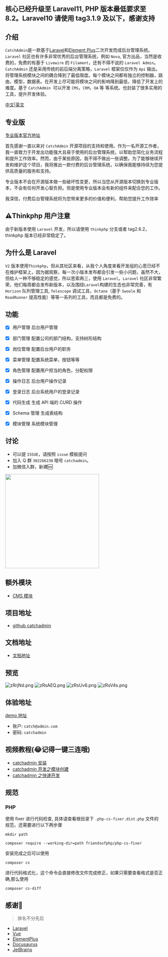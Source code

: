 ## 核心已经升级至 Laravel11, PHP 版本最低要求至 8.2。Laravel10 请使用 tag3.1.9 及以下，感谢支持

## 介绍
`CatchAdmin`是一款基于[Laravel](https://laravel.com)和[Element Plus](https://element-plus.org)二次开发而成后台管理系统。`Laravel` 社区也有许多非常优秀的后台管理系统，例如 `Nova`, 官方出品，当然是收费的，免费的有基于 `Livewire` 的 `Filament`，还有不得不说的 `Laravel Admin`。`CatchAdmin` 还是采用传统的前后端分离策略，`Laravel` 框架仅仅作为 `Api` 输出。将管理系统模块之间的耦合降到了最低限度。每个模块之间都有独立的控制器，路由，模型，数据表。在开发上尽可能将模块之间的影响降到最低，降低了开发上的难度。基于 `CatchAdmin `可以开发 `CMS`，`CRM`，`OA` 等 等系统。也封装了很多实用的工具，提升开发体验。

[中文](./README.md)|[英文](./README-en.md)

## 专业版
[专业版本官方地址](https://license.catchadmin.com)

首先感谢一直以来对 `CatchAdmin` 开源项目的支持和使用。作为一名开源工作者，我一直致力于开发出功能强大且易于使用的后台管理系统，以帮助您简化业务流程和提升工作效率。然而，由于某些原因，我不得不做出一些调整。为了能够继续开发和维护这个项目，我将推出一款付费的后台管理系统，以确保我能够持续为您提供高质量的服务和支持。

专业版本不会在开源版本做一些破坏性变更，所以当您从开源版本切换到专业版本，不会有任何开发心智负担。但是使用专业版本会有新的组件来配合您的工作。

我深信，付费后台管理系统将为您带来更多的价值和便利，帮助您提升工作效率

## ⚠️Thinkphp 用户注意
由于新版本使用 `Laravel` 开发，所以请使用 `thinkphp` 分支或者 tag2.6.2，thinkphp 版本已经非常稳定了。

## 为什么是 Laravel
`V2` 版本使用`Thinkphp`，但从其社区来看，从我个人角度来看开发组的心思已经不在维护框架上，因为据观察，每一次小版本发布都会引发一些小问题，虽然不大，但给人一种不够稳定的感觉，所以思索再三，使用 `Laravel`。`Laravel` 社区非常繁荣，他们每周都会发布新版本，以及围绕`Laravel`构建的生态也非常完善，有 `Horizon` 队列管理工具, `Telescope` 调试工具，`Octane`（基于 `Swoole` 和 `RoadRunner` 提高性能）等等一系列的工具，而且都是免费的。

## 功能
- [x] 用户管理 后台用户管理
- [x] 部门管理 配置公司的部门结构，支持树形结构
- [x] 岗位管理 配置后台用户的职务
- [x] 菜单管理 配置系统菜单，按钮等等
- [x] 角色管理 配置用户担当的角色，分配权限
- [x] 操作日志 后台用户操作记录
- [x] 登录日志 后台系统用户的登录记录
- [x] 代码生成 生成 API 端的 CURD 操作
- [x] Schema 管理 生成表结构 
- [x] 模块管理 系统模块管理


## 讨论
- 可以提 `ISSUE`，请按照 `issue` 模板提问
- 加入 Q 群 `302266230` 暗号 `catchadmin`。
- 加微信入群，新建🆕

<img src="wechat.png" width="300"/>

## 额外模块
- [CMS 模块](https://github.com/catch-admin/cms)

## 项目地址
- [github catchadmin](https://github.com/jaguarjack/catch-admin)
## 文档地址
- [文档地址](https://catchadmin.com/docs/3.0/intro)
## 预览

![zRrjNd.png](https://i.imgtg.com/2023/02/16/dASpg.png)
![zRsAEQ.png](https://i.imgtg.com/2023/02/16/dAsKK.png)
![zRsUv6.png](https://i.imgtg.com/2023/02/16/dA0fB.png)
![zRsV4s.png](https://i.imgtg.com/2023/02/16/dAd5s.png)

## 体验地址
[demo 地址](https://v3.catchadmin.com)
- 账户: `catch@admin.com`
- 密码: `catchadmin`

## 视频教程(😂记得一键三连哦)
- [catchadmin 安装](https://www.bilibili.com/video/BV1eY411v71J/)
- [catchadmin 开发之模块创建](https://www.bilibili.com/video/BV1jP41127aW/)
- [catchadmin 之快速开发](https://www.bilibili.com/video/BV1Qh4y1J7eB/)

## 规范
### PHP
使用 fixer 进行代码检查, 具体请查看根目录下 `.php-cs-fixer.dist.php` 文件的规范，还需要进行以下两步骤
```shell
mkdir path
```
```shell
composer require --working-dir=path friendsofphp/php-cs-fixer                                                                                      
```
安装完成之后可以使用
```shell
composer cs
```
进行代码格式化，这个命令会直接修改文件完成修正，如果只需要查看格式是否正确,那么使用
```shell
composer cs-diff
```

## 感谢🙏
> 排名不分先后

- [Laravel](https://laravel.com)
- [Vue](https://cn.vuejs.org/)
- [ElementPlus](https://element-plus.org)
- [Docusaurus](https://docusaurus.com)
- [JetBrains](https://www.jetbrains.com/)


